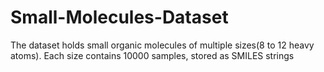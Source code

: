 # Small-Molecules-Dataset
The dataset holds small organic molecules of multiple sizes(8 to 12 heavy atoms). Each size contains 10000 samples, stored as SMILES strings
